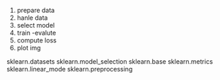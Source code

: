 1. prepare data 
2. hanle data
3. select model
4. train -evalute 
5. compute loss
6. plot img

sklearn.datasets
sklearn.model_selection
sklearn.base
sklearn.metrics
sklearn.linear_mode
sklearn.preprocessing 